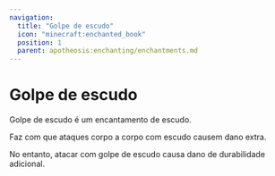 ```yaml
---
navigation:
  title: "Golpe de escudo"
  icon: "minecraft:enchanted_book"
  position: 1
  parent: apotheosis:enchanting/enchantments.md
---
```


# Golpe de escudo

<Color id="blue">Golpe de escudo</Color> é um encantamento de escudo.

Faz com que ataques corpo a corpo com escudo causem dano extra.

No entanto, atacar com <Color id="blue">golpe de escudo</Color> causa dano de durabilidade adicional.

